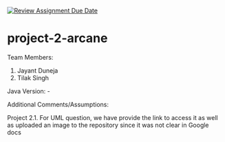 [![Review Assignment Due Date](https://classroom.github.com/assets/deadline-readme-button-24ddc0f5d75046c5622901739e7c5dd533143b0c8e959d652212380cedb1ea36.svg)](https://classroom.github.com/a/0UBO3sfV)
# project-2-arcane

Team Members:
1. Jayant Duneja
2. Tilak Singh

Java Version: -

Additional Comments/Assumptions:

Project 2.1.
For UML question, we have provide the link to access it as well as uploaded an image to the repository since it was not clear in Google docs
